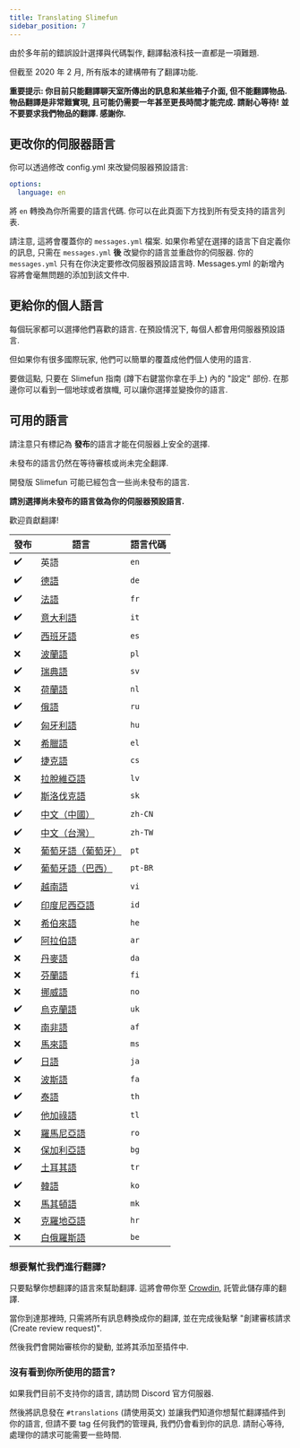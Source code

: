 ```yaml
---
title: Translating Slimefun
sidebar_position: 7
---
```


由於多年前的錯誤設計選擇與代碼製作, 翻譯黏液科技一直都是一項難題.

但截至 2020 年 2 月, 所有版本的建構帶有了翻譯功能.

**重要提示: 你目前只能翻譯聊天室所傳出的訊息和某些箱子介面, 但不能翻譯物品. 物品翻譯是非常難實現, 且可能仍需要一年甚至更長時間才能完成. 請耐心等待! 並不要要求我們物品的翻譯. 感謝你.**

## 更改你的伺服器語言

你可以透過修改 config.yml 來改變伺服器預設語言:

```yaml
options:
  language: en
```

將 `en` 轉換為你所需要的語言代碼. 你可以在此頁面下方找到所有受支持的語言列表.

請注意, 這將會覆蓋你的 `messages.yml` 檔案. 如果你希望在選擇的語言下自定義你的訊息, 只需在 `messages.yml` **後** 改變你的語言並重啟你的伺服器. 你的 `messages.yml` 只有在你決定要修改伺服器預設語言時. Messages.yml 的新增內容將會毫無問題的添加到該文件中.

## 更給你的個人語言

每個玩家都可以選擇他們喜歡的語言. 在預設情況下, 每個人都會用伺服器預設語言.

但如果你有很多國際玩家, 他們可以簡單的覆蓋成他們個人使用的語言.

要做這點, 只要在 Slimefun 指南 (蹲下右鍵當你拿在手上) 內的 "設定" 部份. 在那邊你可以看到一個地球或者旗幟, 可以讓你選擇並變換你的語言.

## 可用的語言

請注意只有標記為 **發布**的語言才能在伺服器上安全的選擇.

未發布的語言仍然在等待審核或尚未完全翻譯.

開發版 Slimefun 可能已經包含一些尚未發布的語言.

**請別選擇尚未發布的語言做為你的伺服器預設語言.**

歡迎貢獻翻譯!

| 發布                   | 語言                                                     | 語言代碼    |
| -------------------- | ------------------------------------------------------ | ------- |
| :heavy_check_mark: | 英語                                                     | `en`    |
| :heavy_check_mark: | [德語](https://crowdin.com/project/slimefun/de)          | `de`    |
| :heavy_check_mark: | [法語](https://crowdin.com/project/slimefun/fr)          | `fr`    |
| :heavy_check_mark: | [意大利語](https://crowdin.com/project/slimefun/it)        | `it`    |
| :heavy_check_mark: | [西班牙語](https://crowdin.com/project/slimefun/es)        | `es`    |
| :x:                  | [波蘭語](https://crowdin.com/project/slimefun/pl)         | `pl`    |
| :heavy_check_mark: | [瑞典語](https://crowdin.com/project/slimefun/sv)         | `sv`    |
| :x:                  | [荷蘭語](https://crowdin.com/project/slimefun/nl)         | `nl`    |
| :heavy_check_mark: | [俄語](https://crowdin.com/project/slimefun/ru)          | `ru`    |
| :heavy_check_mark: | [匈牙利語](https://crowdin.com/project/slimefun/hu)        | `hu`    |
| :x:                  | [希臘語](https://crowdin.com/project/slimefun/el)         | `el`    |
| :heavy_check_mark: | [捷克語](https://crowdin.com/project/slimefun/cs)         | `cs`    |
| :x:                  | [拉脫維亞語](https://crowdin.com/project/slimefun/lv)       | `lv`    |
| :heavy_check_mark: | [斯洛伐克語](https://crowdin.com/project/slimefun/sk)       | `sk`    |
| :heavy_check_mark: | [中文（中國）](https://crowdin.com/project/slimefun/zh-CN)   | `zh-CN` |
| :heavy_check_mark: | [中文（台灣）](https://crowdin.com/project/slimefun/zh-TW)   | `zh-TW` |
| :x:                  | [葡萄牙語（葡萄牙）](https://crowdin.com/project/slimefun/pt)   | `pt`    |
| :heavy_check_mark: | [葡萄牙語（巴西）](https://crowdin.com/project/slimefun/pt-BR) | `pt-BR` |
| :heavy_check_mark: | [越南語](https://crowdin.com/project/slimefun/vi)         | `vi`    |
| :heavy_check_mark: | [印度尼西亞語](https://crowdin.com/project/slimefun/id)      | `id`    |
| :x:                  | [希伯來語](https://crowdin.com/project/slimefun/he)        | `he`    |
| :heavy_check_mark: | [阿拉伯語](https://crowdin.com/project/slimefun/ar)        | `ar`    |
| :x:                  | [丹麥語](https://crowdin.com/project/slimefun/da)         | `da`    |
| :x:                  | [芬蘭語](https://crowdin.com/project/slimefun/fi)         | `fi`    |
| :x:                  | [挪威語](https://crowdin.com/project/slimefun/no)         | `no`    |
| :heavy_check_mark: | [烏克蘭語](https://crowdin.com/project/slimefun/uk)        | `uk`    |
| :x:                  | [南非語](https://crowdin.com/project/slimefun/af)         | `af`    |
| :x:                  | [馬來語](https://crowdin.com/project/slimefun/ms)         | `ms`    |
| :heavy_check_mark: | [日語](https://crowdin.com/project/slimefun/ja)          | `ja`    |
| :x:                  | [波斯語](https://crowdin.com/project/slimefun/fa)         | `fa`    |
| :heavy_check_mark: | [泰語](https://crowdin.com/project/slimefun/th)          | `th`    |
| :heavy_check_mark: | [他加祿語](https://crowdin.com/project/slimefun/tl)        | `tl`    |
| :x:                  | [羅馬尼亞語](https://crowdin.com/project/slimefun/ro)       | `ro`    |
| :x:                  | [保加利亞語](https://crowdin.com/project/slimefun/bg)       | `bg`    |
| :heavy_check_mark: | [土耳其語](https://crowdin.com/project/slimefun/tr)        | `tr`    |
| :heavy_check_mark: | [韓語](https://crowdin.com/project/slimefun/ko)          | `ko`    |
| :x:                  | [馬其頓語](https://crowdin.com/project/slimefun/mk)        | `mk`    |
| :x:                  | [克羅地亞語](https://crowdin.com/project/slimefun/hr)       | `hr`    |
| :x:                  | [白俄羅斯語](https://crowdin.com/project/slimefun/be)       | `be`    |

### 想要幫忙我們進行翻譯?

只要點擊你想翻譯的語言來幫助翻譯. 這將會帶你至 [Crowdin](https://crowdin.com/project/slimefun/), 託管此儲存庫的翻譯.

當你到達那裡時, 只需將所有訊息轉換成你的翻譯, 並在完成後點擊 "創建審核請求 (Create review request)".

然後我們會開始審核你的變動, 並將其添加至插件中.

### 沒有看到你所使用的語言?

如果我們目前不支持你的語言, 請訪問 Discord 官方伺服器.

然後將訊息發在 `#translations` (請使用英文) 並讓我們知道你想幫忙翻譯插件到你的語言, 但請不要 tag 任何我們的管理員, 我們仍會看到你的訊息. 請耐心等待, 處理你的請求可能需要一些時間.
